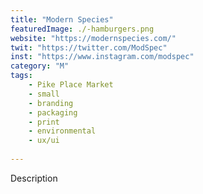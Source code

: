 ```yaml
---
title: "Modern Species"
featuredImage: ./-hamburgers.png
website: "https://modernspecies.com/"
twit: "https://twitter.com/ModSpec"
inst: "https://www.instagram.com/modspec"
category: "M"
tags:
    - Pike Place Market
    - small
    - branding
    - packaging
    - print
    - environmental
    - ux/ui
    
---
```


Description
